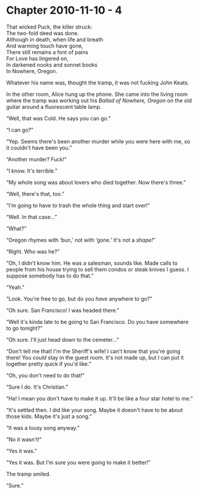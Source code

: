 # Chapter 2010-11-10 - 4

That wicked Puck, the killer struck:  
The two-fold deed was done.  
Although in death, when life and breath  
And warming touch have gone,  
There still remains a font of pains  
For Love has lingered on,  
In darkened nooks and sonnet books  
In Nowhere, Oregon.  

Whatever his name was, thought the tramp, it was not fucking John Keats.

In the other room, Alice hung up the phone.  She came into the living room
where the tramp was working out his *Ballad of Nowhere, Oregon* on the old
guitar around a fluorescent table lamp.

“Well, that was Cold.  He says you can go.”

“I can go?”

“Yep.  Seems there's been another murder while you were here with me, so
it couldn't have been you.”

“Another murder? Fuck!”

“I know.  It's terrible.”

“My whole song was about lovers who died together.  Now there's three.”

“Well, there's that, too.”

“I'm going to have to trash the whole thing and start over!”

“Well. In that case...”

“What?”

“Oregon rhymes with ‘bun,’ not with ‘gone.’  It's not a *shape!*”

“Right.  Who was he?”

“Oh, I didn't know him. He was a salesman, sounds like.  Made calls to people from
his house trying to sell them condos or steak knives I guess.  I suppose somebody
has to do that.”

“Yeah.”

“Look.  You're free to go, but do you *have* anywhere to go?”

“Oh sure.  San Francisco!  I was headed there.”

“Well it's kinda late to be going to San Francisco.  Do you have somewhere to
go tonight?”

“Oh sure.  I'll just head down to the cemeter…”

“Don't tell me that! I'm the Sheriff's wife!  I can't know that you're going there!
You *could* stay in the guest room.  It's not made up, but I can put it together
pretty quick if you'd like.”

“Oh, you don't need to do that!”

“Sure I do.  It's Christian.”

“Ha! I mean you don't have to make it up.  It'll be like a four star hotel to me.”

“It's settled then.  I did like your song.  Maybe it doesn't have to be about those
kids.  Maybe it's just a song.”

“It was a lousy song anyway.”

“No it wasn't!”

“Yes it was.”

“Yes it was.  But I'm sure you were going to make it better!”

The tramp smiled.

“Sure.”
